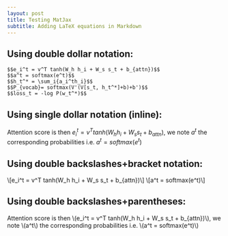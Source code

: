 ```yaml
---
layout: post
title: Testing MatJax
subtitle: Adding LaTeX equations in Markdown
---
```


## Using double dollar notation:   

    $$e_i^t = v^T tanh(W_h h_i + W_s s_t + b_{attn})$$
    $$a^t = softmax(e^t)$$ 
    $$h_t^* = \sum_i{a_i^th_i}$$
    $$P_{vocab}= softmax(V'(V[s_t, h_t^*]+b)+b')$$
    $$loss_t = -log P(w_t^*)$$
   
## Using single dollar notation (inline):
Attention score is then $e_i^t = v^T tanh(W_h h_i + W_s s_t + b_{attn})$, we note $a^t$ the corresponding probabilities i.e. $a^t = softmax(e^t)$

## Using double backslashes+bracket notation:
\\[e_i^t = v^T tanh(W_h h_i + W_s s_t + b_{attn})\\]
\\[a^t = softmax(e^t)\\]

## Using double backslashes+parentheses:
Attention score is then \\(e_i^t = v^T tanh(W_h h_i + W_s s_t + b_{attn})\\), we note \\(a^t\\) the corresponding probabilities i.e. \\(a^t = softmax(e^t)\\)
